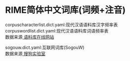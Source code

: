 RIME简体中文词库(词频+注音)
=
corpuscharacterlist.dict.yaml:现代汉语语料库汉字频率表<br>
corpuswordlist.dict.yaml:现代汉语语料库词语频率表<br>
数据来源[ 语料库在线网站 ]( www.cncorpus.org )<br>

sogouw.dict.yaml:互联网词库(SogouW)<br>
数据来源[ 搜狗实验室 ]( www.sogou.com/labs/resource/w.php )<br>
